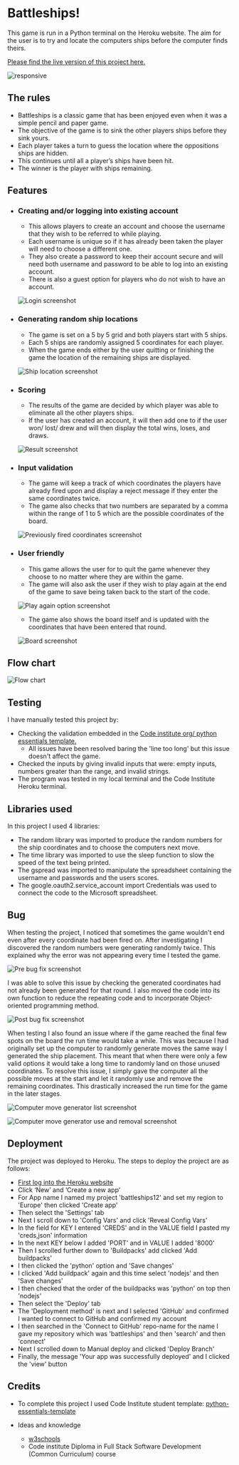 # Battleships!

This game is run in a Python terminal on the Heroku website. 
The aim for the user is to try and locate the computers ships before the computer finds theirs. 

[Please find the live version of this project here.](https://battleships12.herokuapp.com/) 


![responsive](assets/images/responsive.png)

## The rules
- Battleships is a classic game that has been enjoyed even when it was a simple pencil and paper game. 
- The objective of the game is to sink the other players ships before they sink yours. 
- Each player takes a turn to guess the location where the oppositions ships are hidden. 
- This continues until all a player’s ships have been hit. 
- The winner is the player with ships remaining.  

## Features

- ### Creating and/or logging into existing account
    - This allows players to create an account and choose the username that they wish to be referred to while playing. 
    - Each username is unique so if it has already been taken the player will need to choose a different one. 
    - They also create a password to keep their account secure and will need both username and password to be able to log into an existing account. 
    - There is also a guest option for players who do not wish to have an account.

    ![Login screenshot](assets/images/loggin%20options.png)

- ### Generating random ship locations
    - The game is set on a 5 by 5 grid and both players start with 5 ships.
    - Each 5 ships are randomly assigned 5 coordinates for each player. 
    - When the game ends either by the user quitting or finishing the game the location of the remaining ships are displayed.

    ![Ship location screenshot](assets/images/ship%20location%20screenshot.png)

- ### Scoring 
    - The results of the game are decided by which player was able to eliminate all the other players ships.
    - If the user has created an account, it will then add one to if the user won/ lost/ drew and will then display the total wins, loses, and draws.

    ![Result screenshot](assets/images/results.png)

- ### Input validation
    - The game will keep a track of which coordinates the players have already fired upon and display a reject message if they enter the same coordinates twice. 
    - The game also checks that two numbers are separated by a comma within the range of 1 to 5 which are the possible coordinates of the board. 

    ![Previously fired coordinates screenshot](assets/images/input%20error.png)

- ### User friendly 
    - This game allows the user for to quit the game whenever they choose to no matter where they are within the game.
    - The game will also ask the user if they wish to play again at the end of the game to save being taken back to the start of the code.

    ![Play again option screenshot](assets/images/Play%20again.png)

    - The game also shows the board itself and is updated with the coordinates that have been entered that round.

    ![Board screenshot](assets/images/board%20screenshot.png)

## Flow chart

![Flow chart](assets/images/Flow%20chart.png)

## Testing

I have manually tested this project by: 
- Checking the validation embedded in the [Code institute org/ python essentials template.](https://github.com/Code-Institute-Org/python-essentials-template)
    - All issues have been resolved baring the 'line too long' but this issue doesn't affect the game.
- Checked the inputs by giving invalid inputs that were: empty inputs, numbers greater than the range, and invalid strings.
- The program was tested in my local terminal and the Code Institute Heroku terminal.

## Libraries used

In this project I used 4 libraries:

- The random library was imported to produce the random numbers for the ship coordinates and to choose the computers next move.
- The time library was imported to use the sleep function to slow the speed of the text being printed.
- The gspread was imported to manipulate the spreadsheet containing the username and passwords and the users scores.
- The google.oauth2.service_account import Credentials was used to connect the code to the Microsoft spreadsheet. 

## Bug

When testing the project, I noticed that sometimes the game wouldn't end even after every coordinate had been fired on. After investigating I discovered the random numbers were generating randomly twice. This explained why the error was not appearing every time I tested the game.

![Pre bug fix screenshot](assets/images/pre%20bug%20fix.png)

I was able to solve this issue by checking the generated coordinates had not already been generated for that round. I also moved the code into its own function to reduce the repeating code and to incorporate Object-oriented programming method. 

![Post bug fix screenshot](assets/images/post%20bug%20fix.png)


When testing I also found an issue where if the game reached the final few spots on the board the run time would take a while. This was because I had originally set up the computer to randomly generate moves the same way I generated the ship placement. This meant that when there were only a few valid options it would take a long time to randomly land on those unused coordinates. To resolve this issue, I simply gave the computer all the possible moves at the start and let it randomly use and remove the remaining coordinates. This drastically increased the run time for the game in the later stages. 

![Computer move generator list screenshot](assets/images/computer%20move%20generator%201.png)

![Computer move generator use and removal screenshot](assets/images/computer%20move%20generator%202.png)

## Deployment

The project was deployed to Heroku. The steps to deploy the project are as follows:

- [First log into the Heroku website](https://dashboard.heroku.com/apps)
- Click ‘New’ and ‘Create a new app’
- For App name I named my project 'battleships12' and set my region to 'Europe' then clicked 'Create app'
- Then select the 'Settings' tab
- Next I scroll down to 'Config Vars' and click 'Reveal Config Vars'
- In the field for KEY I entered 'CREDS' and in the VALUE field I pasted my 'creds,json' information
- In the next KEY below I added 'PORT' and in VALUE I added '8000'
- Then I scrolled further down to 'Buildpacks' add clicked 'Add buildpacks' 
- I then clicked the 'python' option and 'Save changes'
- I clicked 'Add buildpack' again and this time select 'nodejs' and then 'Save changes'
- I then checked that the order of the buildpacks was 'python' on top then 'nodejs'
- Then select the 'Deploy' tab
- The 'Deployment method' is next and I selected 'GitHub' and confirmed I wanted to connect to GitHub and confirmed my account
- I then searched in the 'Connect to GitHub' repo-name for the name I gave my repository which was 'battleships' and then 'search' and then 'connect'
- Next I scrolled down to Manual deploy and clicked 'Deploy Branch'
- Finally, the message 'Your app was successfully deployed' and I clicked the 'view' button

## Credits

- To complete this project I used Code Institute student template: [python-essentials-template](https://github.com/Code-Institute-Org/python-essentials-template)

- Ideas and knowledge

    - [w3schools](https://www.w3schools.com/)
    - Code institute Diploma in Full Stack Software Development (Common Curriculum) course
